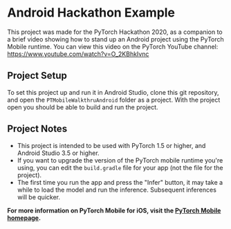 # Android Hackathon Example

This project was made for the PyTorch Hackathon 2020, as a companion to a brief video showing how to stand up an Android project using the PyTorch Mobile runtime. You can view this video on the PyTorch YouTube channel: https://www.youtube.com/watch?v=O_2KBhkIvnc

## Project Setup

To set this project up and run it in Android Studio, clone this git repository, and open the `PTMobileWalkthruAndroid` folder as a project. With the project open you should be able to build and run the project.

## Project Notes

* This project is intended to be used with PyTorch 1.5 or higher, and Android Studio 3.5 or higher.
* If you want to upgrade the version of the PyTorch mobile runtime you're using, you can edit the `build.gradle` file for your app (not the file for the project).
* The first time you run the app and press the "Infer" button, it may take a while to load the model and run the inference. Subsequent inferences will be quicker.

**For more information on PyTorch Mobile for iOS, visit the [PyTorch Mobile homepage](https://pytorch.org/mobile/home/).**